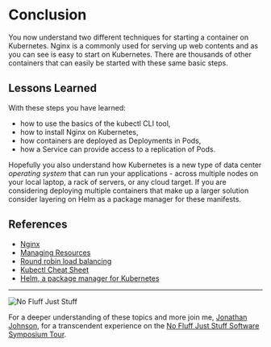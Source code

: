 # Conclusion #

You now understand two different techniques for starting a container on Kubernetes. Nginx is a commonly used for serving up web contents and as you can see is easy to start on Kubernetes. There are thousands of other containers that can easily be started with these same basic steps.

## Lessons Learned ##

With these steps you have learned:

- how to use the basics of the kubectl CLI tool,
- how to install Nginx on Kubernetes,
- how containers are deployed as Deployments in Pods,
- how a Service can provide access to a replication of Pods.

Hopefully you also understand how Kubernetes is a new type of data center _operating system_ that can run your applications - across multiple nodes on your local laptop, a rack of servers, or any cloud target. If you are considering deploying multiple containers that make up a larger solution consider layering on Helm as a package manager for these manifests.

## References ##

- [Nginx](https://www.nginx.com/)
- [Managing Resources](https://kubernetes.io/docs/concepts/cluster-administration/manage-deployment/)
- [Round robin load balancing](https://en.wikipedia.org/wiki/Round-robin_DNS)
- [Kubectl Cheat Sheet](https://kubernetes.io/docs/reference/kubectl/cheatsheet/)
- [Helm, a package manager for Kubernetes](https://helm.sh/)

------
![No Fluff Just Stuff](/javajon/courses/kubernetes-applications/nginx/assets/nfjs.png "No Fluff Just Stuff")

For a deeper understanding of these topics and more join me, [Jonathan Johnson](https://nofluffjuststuff.com/conference/speaker/jonathan_johnson), for a transcendent experience on the [No Fluff Just Stuff Software Symposium Tour](https://nofluffjuststuff.com).
